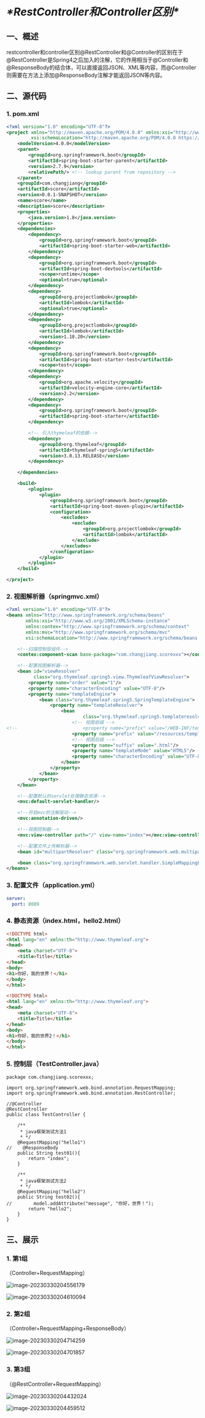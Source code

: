 # ***\*RestController和Controller区别\****

## 一、概述

restcontroller和controller区别@RestController和@Controller的区别在于@RestController是Spring4之后加入的注解，它的作用相当于@Controller和@ResponseBody的结合体，可以直接返回JSON、XML等内容，而@Controller则需要在方法上添加@ResponseBody注解才能返回JSON等内容。

## 二、源代码

### 1. pom.xml

```xml
<?xml version="1.0" encoding="UTF-8"?>
<project xmlns="http://maven.apache.org/POM/4.0.0" xmlns:xsi="http://www.w3.org/2001/XMLSchema-instance"
         xsi:schemaLocation="http://maven.apache.org/POM/4.0.0 https://maven.apache.org/xsd/maven-4.0.0.xsd">
    <modelVersion>4.0.0</modelVersion>
    <parent>
        <groupId>org.springframework.boot</groupId>
        <artifactId>spring-boot-starter-parent</artifactId>
        <version>2.7.9</version>
        <relativePath/> <!-- lookup parent from repository -->
    </parent>
    <groupId>com.changjiang</groupId>
    <artifactId>score</artifactId>
    <version>0.0.1-SNAPSHOT</version>
    <name>score</name>
    <description>score</description>
    <properties>
        <java.version>1.8</java.version>
    </properties>
    <dependencies>
        <dependency>
            <groupId>org.springframework.boot</groupId>
            <artifactId>spring-boot-starter-web</artifactId>
        </dependency>
        <dependency>
            <groupId>org.springframework.boot</groupId>
            <artifactId>spring-boot-devtools</artifactId>
            <scope>runtime</scope>
            <optional>true</optional>
        </dependency>
        <dependency>
            <groupId>org.projectlombok</groupId>
            <artifactId>lombok</artifactId>
            <optional>true</optional>
        </dependency>
        <dependency>
            <groupId>org.projectlombok</groupId>
            <artifactId>lombok</artifactId>
            <version>1.18.20</version>
        </dependency>
        <dependency>
            <groupId>org.springframework.boot</groupId>
            <artifactId>spring-boot-starter-test</artifactId>
            <scope>test</scope>
        </dependency>
        <dependency>
            <groupId>org.apache.velocity</groupId>
            <artifactId>velocity-engine-core</artifactId>
            <version>2.2</version>
        </dependency>
        <dependency>
            <groupId>org.springframework.boot</groupId>
            <artifactId>spring-boot-starter</artifactId>
        </dependency>

        <!-- 引入thymeleaf的依赖-->
        <dependency>
            <groupId>org.thymeleaf</groupId>
            <artifactId>thymeleaf-spring5</artifactId>
            <version>3.0.13.RELEASE</version>
        </dependency>

    </dependencies>

    <build>
        <plugins>
            <plugin>
                <groupId>org.springframework.boot</groupId>
                <artifactId>spring-boot-maven-plugin</artifactId>
                <configuration>
                    <excludes>
                        <exclude>
                            <groupId>org.projectlombok</groupId>
                            <artifactId>lombok</artifactId>
                        </exclude>
                    </excludes>
                </configuration>
            </plugin>
        </plugins>
    </build>

</project>

```

### 2. 视图解析器（springmvc.xml）

```xml
<?xml version="1.0" encoding="UTF-8"?>
<beans xmlns="http://www.springframework.org/schema/beans"
       xmlns:xsi="http://www.w3.org/2001/XMLSchema-instance"
       xmlns:contex="http://www.springframework.org/schema/context"
       xmlns:mvc="http://www.springframework.org/schema/mvc"
       xsi:schemaLocation="http://www.springframework.org/schema/beans http://www.springframework.org/schema/beans/spring-beans.xsd http://www.springframework.org/schema/context https://www.springframework.org/schema/context/spring-context.xsd http://www.springframework.org/schema/mvc https://www.springframework.org/schema/mvc/spring-mvc.xsd">

    <!--扫描控制层组件-->
    <contex:component-scan base-package="com.changjiang.scorexxx"></contex:component-scan>

    <!--配置视图解析器-->
    <bean id="viewResolver"
          class="org.thymeleaf.spring5.view.ThymeleafViewResolver">
        <property name="order" value="1"/>
        <property name="characterEncoding" value="UTF-8"/>
        <property name="templateEngine">
            <bean class="org.thymeleaf.spring5.SpringTemplateEngine">
                <property name="templateResolver">
                    <bean
                            class="org.thymeleaf.spring5.templateresolver.SpringResourceTemplateResolver">
                        <!-- 视图前缀 -->
<!--                        <property name="prefix" value="/WEB-INF/templates/"/>-->
                        <property name="prefix" value="/resources/templates/"/>
                        <!-- 视图后缀 -->
                        <property name="suffix" value=".html"/>
                        <property name="templateMode" value="HTML5"/>
                        <property name="characterEncoding" value="UTF-8" />
                    </bean>
                </property>
            </bean>
        </property>
    </bean>

    <!--配置默认的servlet处理静态资源-->
    <mvc:default-servlet-handler/>

    <!--开启mvc的注解驱动-->
    <mvc:annotation-driven/>

    <!--视图控制器-->
    <mvc:view-controller path="/" view-name="index"></mvc:view-controller>

    <!--配置文件上传解析器-->
    <bean id="multipartResolver" class="org.springframework.web.multipart.commons.CommonsMultipartResolver"></bean>

    <bean class="org.springframework.web.servlet.handler.SimpleMappingExceptionResolver"></bean>
</beans>
```

### 3. 配置文件（application.yml）

```yml
server:
  port: 8089
```

### 4. 静态资源（index.html，hello2.html）

```html
<!DOCTYPE html>
<html lang="en" xmlns:th="http://www.thymeleaf.org">
<head>
    <meta charset="UTF-8">
    <title>Title</title>
</head>
<body>
<h1>你好，我的世界！</h1>
</body>
</html>
```

```html
<!DOCTYPE html>
<html lang="en" xmlns:th="http://www.thymeleaf.org">
<head>
    <meta charset="UTF-8">
    <title>Title</title>
</head>
<body>
<h1>你好，我的世界2！</h1>
</body>
</html>
```

### 5. 控制层（TestController.java）

```
package com.changjiang.scorexxx;

import org.springframework.web.bind.annotation.RequestMapping;
import org.springframework.web.bind.annotation.RestController;

//@Controller
@RestController
public class TestController {

    /**
     * java框架测试方法1
     * */
    @RequestMapping("hello1")
//    @ResponseBody
    public String test01(){
        return "index";
    }

    /**
     * java框架测试方法2
     * */
    @RequestMapping("hello2")
    public String test02(){
//        model.addAttribute("message", "你好，世界！");
        return "hello2";
    }
}
```

## 三、展示

### 1.  第1组

（Controller+RequestMapping）

![image-20230330204556179](RestController和Controller区别.assets/image-20230330204556179.png)

![image-20230330204610094](RestController和Controller区别.assets/image-20230330204610094.png)



### 2. 第2组

（Controller+RequestMapping+ResponseBody）

![image-20230330204714259](RestController和Controller区别.assets/image-20230330204714259.png)

![image-20230330204701857](RestController和Controller区别.assets/image-20230330204701857.png)

### 3. 第3组

（@RestController+RequestMapping）

![image-20230330204432024](RestController和Controller区别.assets/image-20230330204432024.png)

![image-20230330204459512](RestController和Controller区别.assets/image-20230330204459512.png)





